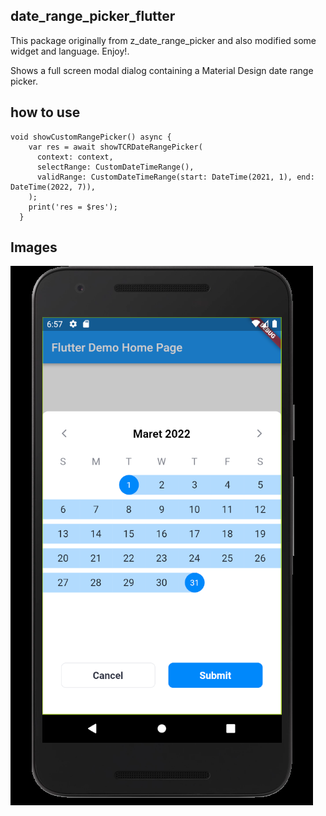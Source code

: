 ## date_range_picker_flutter
This package originally from z_date_range_picker and also modified some widget and language.
Enjoy!.

Shows a full screen modal dialog containing a Material Design date range picker.

## how to use

```
void showCustomRangePicker() async {
    var res = await showTCRDateRangePicker(
      context: context,
      selectRange: CustomDateTimeRange(),
      validRange: CustomDateTimeRange(start: DateTime(2021, 1), end: DateTime(2022, 7)),
    );
    print('res = $res');
  }
```
## Images

<img src="https://raw.githubusercontent.com/rezins/date_range_picker_flutter/main/example/asset/example.png" />


